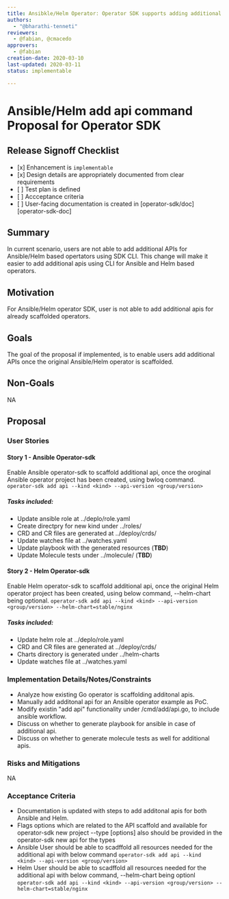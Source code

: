 ```yaml
---
title: Ansibkle/Helm Operator: Operator SDK supports adding additional apis.
authors:
  - "@bharathi-tenneti"
reviewers:
  - @fabian, @cmacedo
approvers:
  - @fabian
creation-date: 2020-03-10
last-updated: 2020-03-11
status: implementable

---
```



# Ansible/Helm add api command  Proposal for Operator SDK


## Release Signoff Checklist

- \[x\] Enhancement is `implementable`
- \[x\] Design details are appropriately documented from clear requirements
- \[ \] Test plan is defined
- \[ \] Accceptance criteria
- \[ \] User-facing documentation is created in [operator-sdk/doc][operator-sdk-doc]



## Summary

In current scenario, users are not able to add additional APIs for Ansible/Helm based opertators using SDK CLI. This change will make it easier to add additional apis using CLI for Ansible and Helm based operators.

## Motivation

For Ansible/Helm operator SDK, user is not able to add additional apis for already scaffolded operators.

## Goals

The goal of the proposal if implemented, is to enable users add additional APIs once the original Ansible/Helm operator is scaffolded.

## Non-Goals
NA

## Proposal

### User Stories 

#### Story 1 - Ansible Operator-sdk
Enable Ansible operator-sdk to scaffold additional api, once the oroginal Ansible operator project has been created, using bwloq command.
`operator-sdk add api --kind <kind> --api-version <group/version>`  

##### Tasks included:

* Update ansible role at ../deplo/role.yaml
* Create directpry for new kind under ../roles/
* CRD and CR files are generated at ../deploy/crds/                                   
* Update watches file at ../watches.yaml
* Update playbook with the generated resources (**TBD**)
* Update Molecule tests under ../molecule/ (**TBD**)

#### Story 2 - Helm Operator-sdk
Enable Helm operator-sdk to scaffold additional api, once the original Helm operator project has been created, using below command, --helm-chart being optional.
`operator-sdk add api --kind <kind> --api-version <group/version> --helm-chart=stable/nginx` 

##### Tasks included:

* Update helm role at ../deplo/role.yaml
* CRD and CR files are generated at ../deploy/crds/ 
* Charts directory is generated under ../helm-charts
* Update watches file at ../watches.yaml

### Implementation Details/Notes/Constraints
* Analyze how existing Go operator is scaffolding additonal apis.
* Manually add additonal api for an Ansible operator example as PoC.
* Modify existin "add api" functionality under /cmd/add/api.go, to include ansible workflow.
* Discuss on whether to generate playbook for ansible in case of additional api.
* Discuss on whether to generate molecule tests as well for additional apis.


### Risks and Mitigations
NA

### Acceptance Criteria

* Documentation is updated with steps to add additonal apis for both Ansible and Helm.
* Flags options which are related to the API scaffold and available for operator-sdk new project --type [options] also should be provided in the operator-sdk new api for the types
* Ansible User should be able to scadffold all resources needed for the additional api with below command
`operator-sdk add api --kind <kind> --api-version <group/version>` 
* Helm User should be able to scadffold all resources needed for the additional api with below command,   --helm-chart being optionl
`operator-sdk add api --kind <kind> --api-version <group/version> --helm-chart=stable/nginx` 









